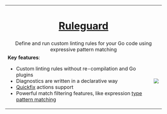 <table>
  <tr>
    <td colspan="2" align="center">
      <h1><a href="https://github.com/quasilyte/go-ruleguard">Ruleguard</a></h1>
    </td>
  </tr>
  <tr>
    <td colspan="2" align="center">
      Define and run custom linting rules for your Go code using expressive pattern matching
    </td>
  </tr>
  <tr>
    <td>
      <b>Key features</b>:
      <ul>
        <li>Custom linting rules without re-compilation and Go plugins</li>
        <li>Diagnostics are written in a declarative way</li>
        <li><a href="https://github.com/quasilyte/go-ruleguard/blob/master/docs/gorules.md#suggestions-quickfix-support">Quickfix</a> actions support</li>
        <li>Powerful match filtering features, like expression <a href="https://github.com/quasilyte/go-ruleguard/blob/master/docs/gorules.md#type-pattern-matching">type pattern matching</a></li>
      </ul>
    </td>
    <td>
      <img src="https://raw.githubusercontent.com/quasilyte/go-ruleguard/master/docs/logo2.png">
    </td>
  </tr>
</table>


